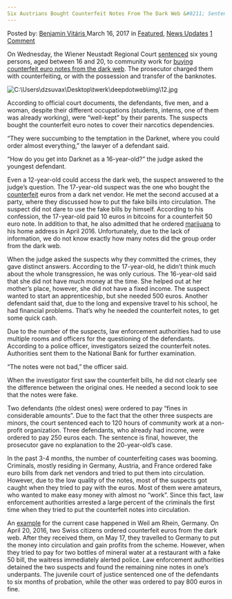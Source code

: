 ```yaml
---
Six Austrians Bought Counterfeit Notes From The Dark Web &#8211; Sentenced To Community Work
---
```

<article class="post-listing post-18645 post type-post status-publish format-standard has-post-thumbnail hentry 
category-news-updates tag-austrians tag-bought tag-community tag-counterfeit tag-dark tag-notes tag-sentenced tag-web tag-work">
<div class="post-inner">
<span>Posted by: <a href="https://www.deepdotweb.com/author/benjaminvi/" title="">Benjamin Vitáris </a></span>
<span>March 16, 2017</span>
<span>in <a href="https://www.deepdotweb.com/category/deepdot-news/" rel="category tag">Featured</a>, <a href="https://www.deepdotweb.com/category/news-updates/" rel="category tag">News Updates</a></span>
<span><a href="https://www.deepdotweb.com/2017/03/16/six-austrians-bought-counterfeit-notes-dark-web-sentenced-community-work/#comments">1 Comment</a></span>


<p>On Wednesday, the Wiener Neustadt Regional Court <a href="https://futurezone.at/digital-life/blueten-im-darknet-bestellt-prozess-endet-mit-diversion/249.263.781">sentenced</a> six young persons, aged between 16 and 20, to community work for <a href="https://www.deepdotweb.com/2016/11/24/amstetten-drug-addict-bought-narcotics-and-counterfeit-money-from-dark-web/">buying counterfeit euro notes from the dark web</a>. The prosecutor charged them with counterfeiting, or with the possession and transfer of the banknotes.</p>
<p><img class="wp-image-18651 aligncenter" src="https://www.deepdotweb.com/wp-content/uploads/2017/03/c-users-dzsuvax-desktop-twerk-deepdotweb-img-12-j.jpeg" alt="C:\Users\dzsuvax\Desktop\twerk\deepdotweb\img\12.jpg" srcset="https://www.deepdotweb.com/wp-content/uploads/2017/03/c-users-dzsuvax-desktop-twerk-deepdotweb-img-12-j.jpeg 626w, https://www.deepdotweb.com/wp-content/uploads/2017/03/c-users-dzsuvax-desktop-twerk-deepdotweb-img-12-j-300x169.jpeg 300w" sizes="(max-width: 626px) 100vw, 626px"/></p>
<p>According to official court documents, the defendants, five men, and a woman, despite their different occupations (students, interns, one of them was already working), were “well-kept” by their parents. The suspects bought the counterfeit euro notes to cover their narcotics dependencies.</p>
<p>“They were succumbing to the temptation in the Darknet, where you could order almost everything,” the lawyer of a defendant said.</p>
<p>&#8220;How do you get into Darknet as a 16-year-old?&#8221; the judge asked the youngest defendant.</p>
<p>Even a 12-year-old could access the dark web, the suspect answered to the judge’s question. The 17-year-old suspect was the one who bought the <a href="https://www.deepdotweb.com/tag/counterfeit/">counterfeit</a> euros from a dark net vendor. He met the second accused at a party, where they discussed how to put the fake bills into circulation. The suspect did not dare to use the fake bills by himself. According to his confession, the 17-year-old paid 10 euros in bitcoins for a counterfeit 50 euro note. In addition to that, he also admitted that he ordered <a href="https://www.deepdotweb.com/tag/marijuana/">marijuana</a> to his home address in April 2016. Unfortunately, due to the lack of information, we do not know exactly how many notes did the group order from the dark web.</p>
<p>When the judge asked the suspects why they committed the crimes, they gave distinct answers. According to the 17-year-old, he didn’t think much about the whole transgression, he was only curious. The 16-year-old said that she did not have much money at the time. She helped out at her mother’s place, however, she did not have a fixed income. The suspect wanted to start an apprenticeship, but she needed 500 euros. Another defendant said that, due to the long and expensive travel to his school, he had financial problems. That’s why he needed the counterfeit notes, to get some quick cash.</p>
<p>Due to the number of the suspects, law enforcement authorities had to use multiple rooms and officers for the questioning of the defendants. According to a police officer, investigators seized the counterfeit notes. Authorities sent them to the National Bank for further examination.</p>
<p>&#8220;The notes were not bad,&#8221; the officer said.</p>
<p>When the investigator first saw the counterfeit bills, he did not clearly see the difference between the original ones. He needed a second look to see that the notes were fake.</p>
<p>Two defendants (the oldest ones) were ordered to pay “fines in considerable amounts”. Due to the fact that the other three suspects are minors, the court sentenced each to 120 hours of community work at a non-profit organization. Three defendants, who already had income, were ordered to pay 250 euros each. The sentence is final, however, the prosecutor gave no explanation to the 20-year-old’s case.</p>
<p>In the past 3-4 months, the number of counterfeiting cases was booming. Criminals, mostly residing in Germany, Austria, and France ordered fake euro bills from dark net vendors and tried to put them into circulation. However, due to the low quality of the notes, most of the suspects got caught when they tried to pay with the euros. Most of them were amateurs, who wanted to make easy money with almost no “work”. Since this fact, law enforcement authorities arrested a large percent of the criminals the first time when they tried to put the counterfeit notes into circulation.</p>
<p>An <a href="https://www.deepdotweb.com/2017/02/05/two-swiss-arrested-ordering-counterfeit-euros/">example</a> for the current case happened in Weil am Rhein, Germany. On April 20, 2016, two Swiss citizens ordered counterfeit euros from the dark web. After they received them, on May 17, they travelled to Germany to put the money into circulation and gain profits from the scheme. However, when they tried to pay for two bottles of mineral water at a restaurant with a fake 50 bill, the waitress immediately alerted police. Law enforcement authorities detained the two suspects and found the remaining nine notes in one’s underpants. The juvenile court of justice sentenced one of the defendants to six months of probation, while the other was ordered to pay 800 euros in fine.</p>
</div>
<span style="display:none"><a href="https://www.deepdotweb.com/tag/austrians/" rel="tag">austrians</a> <a href="https://www.deepdotweb.com/tag/bought/" rel="tag">bought</a> <a href="https://www.deepdotweb.com/tag/community/" rel="tag">community</a> <a href="https://www.deepdotweb.com/tag/counterfeit/" rel="tag">counterfeit</a> <a href="https://www.deepdotweb.com/tag/dark/" rel="tag">dark</a> <a href="https://www.deepdotweb.com/tag/notes/" rel="tag">notes</a> <a href="https://www.deepdotweb.com/tag/sentenced/" rel="tag">sentenced</a> <a href="https://www.deepdotweb.com/tag/web/" rel="tag">web</a> <a href="https://www.deepdotweb.com/tag/work/" rel="tag">work</a></span> <span style="display:none" class="updated">2017-03-16</span>
<div style="display:none" class="vcard author" itemprop="author" itemscope itemtype="http://schema.org/Person"><strong class="fn" itemprop="name"><a href="https://www.deepdotweb.com/author/benjaminvi/" title="Posts by Benjamin Vitáris" rel="author">Benjamin Vitáris</a></strong></div>
</div>
</article>

